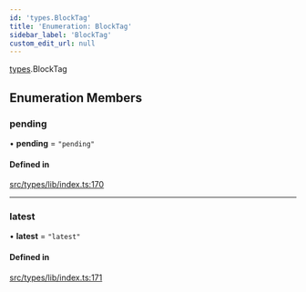 ```yaml
---
id: 'types.BlockTag'
title: 'Enumeration: BlockTag'
sidebar_label: 'BlockTag'
custom_edit_url: null
---
```


[types](../namespaces/types.md).BlockTag

## Enumeration Members

### pending

• **pending** = `"pending"`

#### Defined in

[src/types/lib/index.ts:170](https://github.com/0xs34n/starknet.js/blob/develop/src/types/lib/index.ts#L170)

---

### latest

• **latest** = `"latest"`

#### Defined in

[src/types/lib/index.ts:171](https://github.com/0xs34n/starknet.js/blob/develop/src/types/lib/index.ts#L171)
